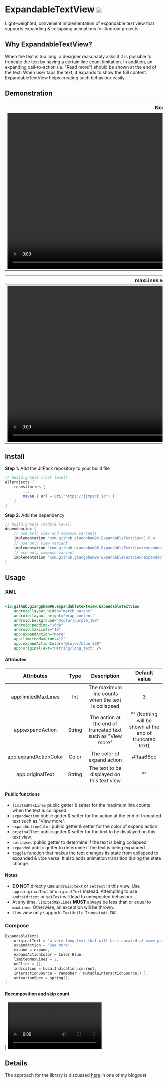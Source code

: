 # ExpandableTextView [![](https://jitpack.io/v/giangpham96/ExpandableTextView.svg)](https://jitpack.io/#giangpham96/ExpandableTextView)

Light-weighted, convenient implementation of expandable text view that supports expanding &
collapsing animations for
Android projects.

## Why ExpandableTextView?

When the text is too long, a designer reasonably asks if it is possible to truncate the text by
having a certain line
count limitation. In addition, an expanding call-to-action (ie. "Read more") should be shown at the
end of the text.
When user taps the text, it expands to show the full content. ExpandableTextView helps creating such
behaviour easily.

## Demonstration

|                                                             Normal                                                             |                                                              RTL                                                               |                                                         With drawable                                                          |
|:------------------------------------------------------------------------------------------------------------------------------:|:------------------------------------------------------------------------------------------------------------------------------:|:------------------------------------------------------------------------------------------------------------------------------:|
| <video src="https://user-images.githubusercontent.com/23420470/155230035-81fe3b4b-47a9-4e1a-9215-9739a9c343c9.mp4" height=500 /> | <video src="https://user-images.githubusercontent.com/23420470/155230365-1b1d0acf-3a0a-4082-b966-ba08becbbbab.mp4" height=500 /> | <video src="https://user-images.githubusercontent.com/23420470/155230017-87b7be5f-0e32-4d6f-a496-b9b5bb559b3a.mp4" height=500 /> |

|                                                      maxLines when expand                                                      |                                                    Width changes at runtime                                                    |
|:------------------------------------------------------------------------------------------------------------------------------:|:------------------------------------------------------------------------------------------------------------------------------:|
| <video src="https://user-images.githubusercontent.com/23420470/155230032-991aa221-5828-478b-bda1-05cd1d4ac55b.mp4" height=500 /> | <video src="https://user-images.githubusercontent.com/23420470/155230372-08afae10-f07d-48fc-b4ce-cd7cbb179f9e.mp4" height=500 /> |

## Install

**Step 1.** Add the JitPack repository to your build file

```groovy
// build.gradle (root level)
allprojects {
    repositories {
        ...
        maven { url = uri("https://jitpack.io") }
    }
}
```

**Step 2.** Add the dependency

```groovy
// build.gradle (module level)
dependencies {
    // use both view and compose variants
    implementation 'com.github.giangpham96:ExpandableTextView:1.0.4'
    // use only view variant
    implementation 'com.github.giangpham96.ExpandableTextView:expandabletextview:1.0.4'
    // use only compose variant
    implementation 'com.github.giangpham96.ExpandableTextView:expandabletextview-compose:1.0.4'
}
```

## Usage

### XML

```xml

<io.github.giangpham96.expandabletextview.ExpandableTextView 
    android:layout_width="match_parent"
    android:layout_height="wrap_content" 
    android:background="@color/purple_100"
    android:padding="16dp"
    android:maxLines="10" 
    app:expandAction="More" 
    app:limitedMaxLines="2"
    app:expandActionColor="@color/blue_500" 
    app:originalText="@string/long_text" />
```

#### Attributes

|      Attributes       |  Type  |                         Description                         |                      Default value                      |
|:---------------------:|:------:|:-----------------------------------------------------------:|:-------------------------------------------------------:|
|  app:limitedMaxLines  |  Int   |     The maximum line counts when the text is collapsed      |                            3                            |
|   app:expandAction    | String | The action at the end of truncated text such as "View more" | "" (Nothing will be shown at the end of truncated text) |
| app:expandActionColor | Color  |                 The color of expand action                  |                        #ffaa66cc                        |
|   app:originalText    | String |         The text to be displayed on this text view          |                           ""                            |

#### Public functions

- `limitedMaxLines` public getter & setter for the maximum line counts when the text is collapsed.
- `expandAction` public getter & setter for the action at the end of truncated text such as "View
  more".
- `expandActionColor` public getter & setter for the color of expand action.
- `originalText` public getter & setter for the text to be displayed on this text view.
- `collapsed` public getter to determine if the text is being collapsed
- `expanded` public getter to determine if the text is being expanded
- `toggle` function that makes the text changes its state from collapsed to expanded & vice versa.
  It also adds
  animation transition during the state change.
  

#### Notes

- **DO NOT** directly use `android:text` or `setText` in this view. Use `app:originalText`
  or `originalText` instead.
  Attempting to use `android:text` or `setText` will lead to unexpected behaviour.
- At any time, `limitedMaxLines` **MUST** always be less than or equal to `maxLines`. Otherwise, an
  exception will be
  thrown.
- This view only supports `TextUtils.TruncateAt.END`.

### Compose

```kotlin
ExpandableText(
    originalText = "a very long text that will be truncated at some points",
    expandAction = "See more",
    expand = expand,
    expandActionColor = Color.Blue,
    limitedMaxLines = 2,
    onClick = {},
    indication = LocalIndication.current,
    interactionSource = remember { MutableInteractionSource() },
    animationSpec = spring(),
)
```

#### Recomposition and skip count

| <video src="https://user-images.githubusercontent.com/23420470/210508144-3f8de75a-bc5f-4410-b0dc-ba5c4fb399a7.mov" /> |


## Details
The approach for the library is discussed [here](https://careers.wolt.com/en/blog/tech/expandable-text-with-read-more-action-in-android-not-an-easy-task) in one of my blogpost
